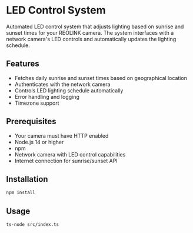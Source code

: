 # LED Control System

Automated LED control system that adjusts lighting based on sunrise and sunset times for your REOLINK camera. The system interfaces with a network camera's LED controls and automatically updates the lighting schedule.

## Features

- Fetches daily sunrise and sunset times based on geographical location
- Authenticates with the network camera
- Controls LED lighting schedule automatically
- Error handling and logging
- Timezone support

## Prerequisites

- Your camera must have HTTP enabled
- Node.js 14 or higher
- npm
- Network camera with LED control capabilities
- Internet connection for sunrise/sunset API

## Installation

```bash
npm install
````

## Usage

```bash
ts-node src/index.ts
```
